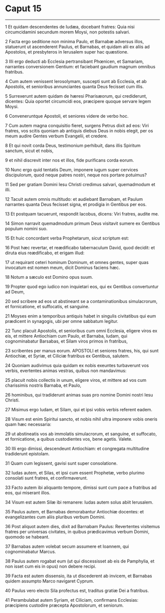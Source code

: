 # Caput 15

***

1 Et quidam descendentes de Iudæa, docebant fratres: Quia nisi circumcidamini secundum morem Moysi, non potestis salvari.

2 Facta ergo seditione non minima Paulo, et Barnabæ adversus illos, statuerunt ut ascenderent Paulus, et Barnabas, et quidam alii ex aliis ad Apostolos, et presbyteros in Ierusalem super hac quæstione.

3 Illi ergo deducti ab Ecclesia pertransibant Phœnicen, et Samariam, narrantes conversionem Gentium: et faciebant gaudium magnum omnibus fratribus.

4 Cum autem venissent Ierosolymam, suscepti sunt ab Ecclesia, et ab Apostolis, et senioribus annunciantes quanta Deus fecisset cum illis.

5 Surrexerunt autem quidam de hæresi Pharisæorum, qui crediderunt, dicentes: Quia oportet circumcidi eos, præcipere quoque servare legem Moysi.

6 Conveneruntque Apostoli, et seniores videre de verbo hoc.

7 Cum autem magna conquisitio fieret, surgens Petrus dixit ad eos: Viri fratres, vos scitis quoniam ab antiquis diebus Deus in nobis elegit, per os meum audire Gentes verbum Evangelii, et credere.

8 Et qui novit corda Deus, testimonium perhibuit, dans illis Spiritum sanctum, sicut et nobis,

9 et nihil discrevit inter nos et illos, fide purificans corda eorum.

10 Nunc ergo quid tentatis Deum, imponere iugum super cervices discipulorum, quod neque patres nostri, neque nos portare potuimus?

11 Sed per gratiam Domini Iesu Christi credimus salvari, quemadmodum et illi.

12 Tacuit autem omnis multitudo: et audiebant Barnabam, et Paulum narrantes quanta Deus fecisset signa, et prodigia in Gentibus per eos.

13 Et postquam tacuerunt, respondit Iacobus, dicens: Viri fratres, audite me.

14 Simon narravit quemadmodum primum Deus visitavit sumere ex Gentibus populum nomini suo.

15 Et huic concordant verba Prophetarum, sicut scriptum est:

16 Post hæc revertar, et reædificabo tabernaculum David, quod decidit: et diruta eius reædificabo, et erigam illud:

17 ut requirant ceteri hominum Dominum, et omnes gentes, super quas invocatum est nomen meum, dicit Dominus faciens hæc.

18 Notum a sæculo est Domino opus suum.

19 Propter quod ego iudico non inquietari eos, qui ex Gentibus convertuntur ad Deum,

20 sed scribere ad eos ut abstineant se a contaminationibus simulacrorum, et fornicatione, et suffocatis, et sanguine.

21 Moyses enim a temporibus antiquis habet in singulis civitatibus qui eum prædicent in synagogis, ubi per omne sabbatum legitur.

22 Tunc placuit Apostolis, et senioribus cum omni Ecclesia, eligere viros ex eis, et mittere Antiochiam cum Paulo, et Barnaba, Iudam, qui cognominabatur Barsabas, et Silam viros primos in fratribus,

23 scribentes per manus eorum. APOSTOLI et seniores fratres, his, qui sunt Antiochiæ, et Syriæ, et Ciliciæ fratribus ex Gentibus, salutem.

24 Quoniam audivimus quia quidam ex nobis exeuntes turbaverunt vos verbis, evertentes animas vestras, quibus non mandavimus:

25 placuit nobis collectis in unum, eligere viros, et mittere ad vos cum charissimis nostris Barnaba, et Paulo,

26 hominibus, qui tradiderunt animas suas pro nomine Domini nostri Iesu Christi.

27 Misimus ergo Iudam, et Silam, qui et ipsi vobis verbis referent eadem.

28 Visum est enim Spiritui sancto, et nobis nihil ultra imponere vobis oneris quam hæc necessaria:

29 ut abstineatis vos ab immolatis simulacrorum, et sanguine, et suffocato, et fornicatione, a quibus custodientes vos, bene agetis. Valete.

30 Illi ergo dimissi, descendeunt Antiochiam: et congregata multitudine tradiderunt epistolam.

31 Quam cum legissent, gavisi sunt super consolatione.

32 Iudas autem, et Silas, et ipsi cum essent Prophetæ, verbo plurimo consolati sunt fratres, et confirmaverunt.

33 Facto autem ibi aliquanto tempore, dimissi sunt cum pace a fratribus ad eos, qui miserant illos.

34 Visum est autem Silæ ibi remanere: Iudas autem solus abiit Ierusalem.

35 Paulus autem, et Barnabas demorabantur Antiochiæ docentes: et evangelizantes cum aliis pluribus verbum Domini.

36 Post aliquot autem dies, dixit ad Barnabam Paulus: Revertentes visitemus fratres per universas civitates, in quibus prædicavimus verbum Domini, quomodo se habeant.

37 Barnabas autem volebat secum assumere et Ioannem, qui cognominabatur Marcus.

38 Paulus autem rogabat eum (ut qui discessisset ab eis de Pamphylia, et non isset cum eis in opus) non debere recipi.

39 Facta est autem dissensio, ita ut discederent ab invicem, et Barnabas quidem assumpto Marco navigaret Cyprum.

40 Paulus vero electo Sila profectus est, traditus gratiæ Dei a fratribus.

41 Perambulabat autem Syriam, et Ciliciam, confirmans Ecclesias: præcipiens custodire præcepta Apostolorum, et seniorum.

